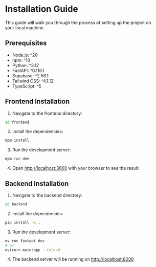 # Installation Guide

This guide will walk you through the process of setting up the project on your local machine.

## Prerequisites

- Node.js: ^20
- npm: ^10
- Python: ^3.12
- FastAPI: ^0.116.1
- Supabase: ^2.56.1
- Tailwind CSS: ^4.1.12
- TypeScript: ^5

## Frontend Installation

1. Navigate to the frontend directory:

```bash
cd frontend
```

2. Install the dependencies:

```bash
npm install
```

3. Run the development server:

```bash
npm run dev
```

4. Open [http://localhost:3000](http://localhost:3000) with your browser to see the result.

## Backend Installation

1. Navigate to the backend directory:

```bash
cd backend
```

2. Install the dependencies:

```bash
pip install -e .
```

3. Run the development server:

```bash
uv run fastapi dev
# or
uvicorn main:app --reload
```

4. The backend server will be running on [http://localhost:8000](http://localhost:8000).
